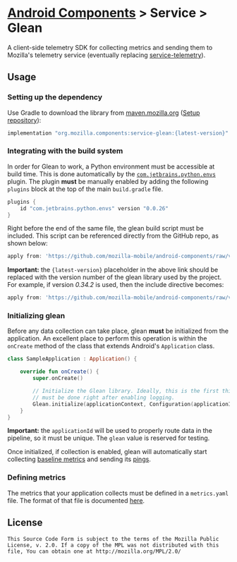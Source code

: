 # [Android Components](../../../README.md) > Service > Glean

A client-side telemetry SDK for collecting metrics and sending them to Mozilla's telemetry service
(eventually replacing [service-telemetry](../telemetry/README.md)).

## Usage

### Setting up the dependency

Use Gradle to download the library from [maven.mozilla.org](https://maven.mozilla.org/) 
([Setup repository](../../../README.md#maven-repository)):

```Groovy
implementation "org.mozilla.components:service-glean:{latest-version}"
```

### Integrating with the build system

In order for Glean to work, a Python environment must be accessible at build time. This is done
automatically by the [`com.jetbrains.python.envs`](https://github.com/JetBrains/gradle-python-envs/)
plugin. The plugin **must** be manually enabled by adding the following `plugins` block at the top
of the main `build.gradle` file.

```Groovy
plugins {
    id "com.jetbrains.python.envs" version "0.0.26"
}
```

Right before the end of the same file, the glean build script must be included. This script can be
referenced directly from the GitHub repo, as shown below:

```Groovy
apply from: 'https://github.com/mozilla-mobile/android-components/raw/v{latest-version}/components/service/glean/scripts/sdk_generator.gradle'
```

**Important:** the `{latest-version}` placeholder in the above link should be replaced with the version
number of the glean library used by the project. For example, if version *0.34.2* is used, then the
include directive becomes:

```Groovy
apply from: 'https://github.com/mozilla-mobile/android-components/raw/v0.34.2/components/service/glean/scripts/sdk_generator.gradle'
```

### Initializing glean

Before any data collection can take place, glean **must** be initialized from the application. An
excellent place to perform this operation is within the `onCreate` method of the class that extends
Android's `Application` class.

```Kotlin
class SampleApplication : Application() {

    override fun onCreate() {
        super.onCreate()

        // Initialize the Glean library. Ideally, this is the first thing that
        // must be done right after enabling logging.
        Glean.initialize(applicationContext, Configuration(applicationId = "YOUR_APPLICATION_NAME_HERE"))
    }
}
```

**Important:** the `applicationId` will be used to properly route data in the pipeline, so it must be unique.
The `glean` value is reserved for testing.

Once initialized, if collection is enabled, glean will automatically start collecting [baseline metrics](metrics.yaml)
and sending its [pings](docs/pings.md).

### Defining metrics

The metrics that your application collects must be defined in a ``metrics.yaml``
file. The format of that file is documented
[here](https://mozilla.github.io/glean_parser/metrics-yaml.html).

## License

    This Source Code Form is subject to the terms of the Mozilla Public
    License, v. 2.0. If a copy of the MPL was not distributed with this
    file, You can obtain one at http://mozilla.org/MPL/2.0/
